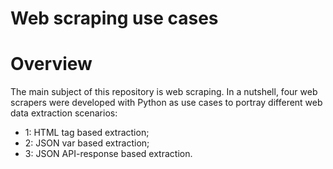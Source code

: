 # Web scraping use cases
# Overview

The main subject of this repository is web scraping. In a nutshell, four web scrapers were developed with Python as use cases to portray different web data extraction scenarios:
+ 1: HTML tag based extraction;
+ 2: JSON var based extraction;
+ 3: JSON API-response based extraction.
